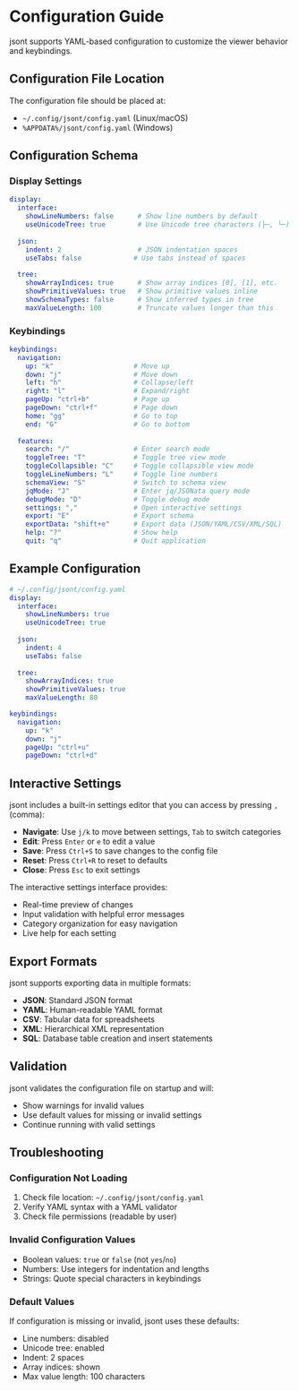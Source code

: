 # Configuration Guide

jsont supports YAML-based configuration to customize the viewer behavior and keybindings.

## Configuration File Location

The configuration file should be placed at:
- `~/.config/jsont/config.yaml` (Linux/macOS)
- `%APPDATA%/jsont/config.yaml` (Windows)

## Configuration Schema

### Display Settings

```yaml
display:
  interface:
    showLineNumbers: false      # Show line numbers by default
    useUnicodeTree: true        # Use Unicode tree characters (├─, └─)
  
  json:
    indent: 2                   # JSON indentation spaces
    useTabs: false             # Use tabs instead of spaces
  
  tree:
    showArrayIndices: true      # Show array indices [0], [1], etc.
    showPrimitiveValues: true   # Show primitive values inline
    showSchemaTypes: false      # Show inferred types in tree
    maxValueLength: 100         # Truncate values longer than this
```

### Keybindings

```yaml
keybindings:
  navigation:
    up: "k"                    # Move up
    down: "j"                  # Move down
    left: "h"                  # Collapse/left
    right: "l"                 # Expand/right
    pageUp: "ctrl+b"           # Page up
    pageDown: "ctrl+f"         # Page down
    home: "gg"                 # Go to top
    end: "G"                   # Go to bottom
  
  features:
    search: "/"                # Enter search mode
    toggleTree: "T"            # Toggle tree view mode
    toggleCollapsible: "C"     # Toggle collapsible view mode
    toggleLineNumbers: "L"     # Toggle line numbers
    schemaView: "S"            # Switch to schema view
    jqMode: "J"                # Enter jq/JSONata query mode
    debugMode: "D"             # Toggle debug mode
    settings: ","              # Open interactive settings
    export: "E"                # Export schema
    exportData: "shift+e"      # Export data (JSON/YAML/CSV/XML/SQL)
    help: "?"                  # Show help
    quit: "q"                  # Quit application
```

## Example Configuration

```yaml
# ~/.config/jsont/config.yaml
display:
  interface:
    showLineNumbers: true
    useUnicodeTree: true
  
  json:
    indent: 4
    useTabs: false
  
  tree:
    showArrayIndices: true
    showPrimitiveValues: true
    maxValueLength: 80

keybindings:
  navigation:
    up: "k"
    down: "j"
    pageUp: "ctrl+u"
    pageDown: "ctrl+d"
```

## Interactive Settings

jsont includes a built-in settings editor that you can access by pressing `,` (comma):

- **Navigate**: Use `j/k` to move between settings, `Tab` to switch categories
- **Edit**: Press `Enter` or `e` to edit a value
- **Save**: Press `Ctrl+S` to save changes to the config file
- **Reset**: Press `Ctrl+R` to reset to defaults
- **Close**: Press `Esc` to exit settings

The interactive settings interface provides:
- Real-time preview of changes
- Input validation with helpful error messages
- Category organization for easy navigation
- Live help for each setting

## Export Formats

jsont supports exporting data in multiple formats:
- **JSON**: Standard JSON format
- **YAML**: Human-readable YAML format  
- **CSV**: Tabular data for spreadsheets
- **XML**: Hierarchical XML representation
- **SQL**: Database table creation and insert statements

## Validation

jsont validates the configuration file on startup and will:
- Show warnings for invalid values
- Use default values for missing or invalid settings
- Continue running with valid settings

## Troubleshooting

### Configuration Not Loading
1. Check file location: `~/.config/jsont/config.yaml`
2. Verify YAML syntax with a YAML validator
3. Check file permissions (readable by user)

### Invalid Configuration Values
- Boolean values: `true` or `false` (not `yes`/`no`)
- Numbers: Use integers for indentation and lengths
- Strings: Quote special characters in keybindings

### Default Values
If configuration is missing or invalid, jsont uses these defaults:
- Line numbers: disabled
- Unicode tree: enabled
- Indent: 2 spaces
- Array indices: shown
- Max value length: 100 characters